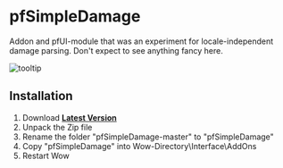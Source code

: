 # pfSimpleDamage

Addon and pfUI-module that was an experiment for locale-independent damage parsing. Don't expect to see anything fancy here.

![tooltip](https://raw.githubusercontent.com/shagu/ShaguAddons/master/_img/pfSimpleDamage/tooltip.jpg)

## Installation
1. Download **[Latest Version](https://github.com/shagu/pfSimpleDamage/archive/master.zip)**
2. Unpack the Zip file
3. Rename the folder "pfSimpleDamage-master" to "pfSimpleDamage"
4. Copy "pfSimpleDamage" into Wow-Directory\Interface\AddOns
5. Restart Wow